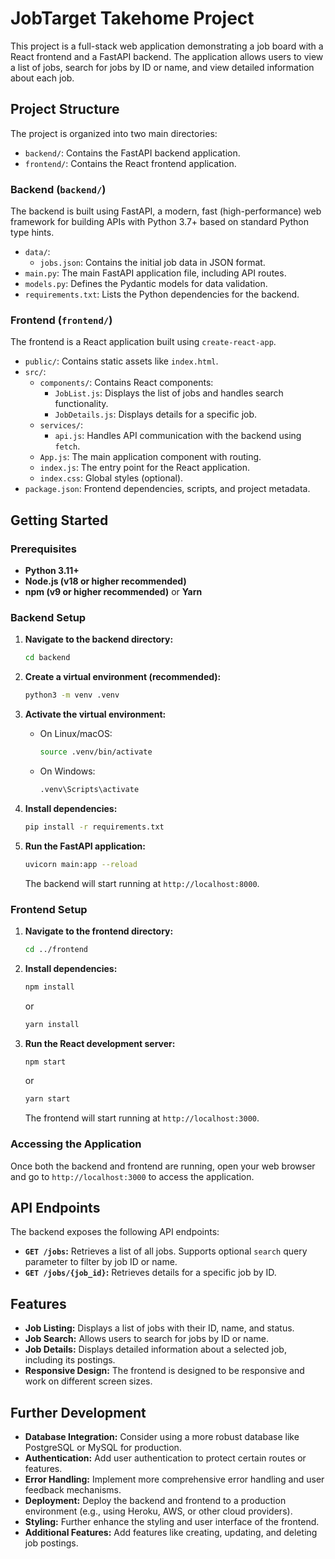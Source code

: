 # JobTarget Takehome Project

This project is a full-stack web application demonstrating a job board with a React frontend and a FastAPI backend. The application allows users to view a list of jobs, search for jobs by ID or name, and view detailed information about each job.

## Project Structure

The project is organized into two main directories:

-   `backend/`: Contains the FastAPI backend application.
-   `frontend/`: Contains the React frontend application.

### Backend (`backend/`)

The backend is built using FastAPI, a modern, fast (high-performance) web framework for building APIs with Python 3.7+ based on standard Python type hints.

-   `data/`:
    -   `jobs.json`: Contains the initial job data in JSON format.
-   `main.py`: The main FastAPI application file, including API routes.
-   `models.py`: Defines the Pydantic models for data validation.
-   `requirements.txt`: Lists the Python dependencies for the backend.

### Frontend (`frontend/`)

The frontend is a React application built using `create-react-app`.

-   `public/`: Contains static assets like `index.html`.
-   `src/`:
    -   `components/`: Contains React components:
        -   `JobList.js`: Displays the list of jobs and handles search functionality.
        -   `JobDetails.js`: Displays details for a specific job.
    -   `services/`:
        -   `api.js`: Handles API communication with the backend using `fetch`.
    -   `App.js`: The main application component with routing.
    -   `index.js`: The entry point for the React application.
    -   `index.css`: Global styles (optional).
-   `package.json`: Frontend dependencies, scripts, and project metadata.

## Getting Started

### Prerequisites

-   **Python 3.11+**
-   **Node.js (v18 or higher recommended)**
-   **npm (v9 or higher recommended)** or **Yarn**

### Backend Setup

1. **Navigate to the backend directory:**

    ```bash
    cd backend
    ```

2. **Create a virtual environment (recommended):**

    ```bash
    python3 -m venv .venv
    ```

3. **Activate the virtual environment:**

    -   On Linux/macOS:

        ```bash
        source .venv/bin/activate
        ```

    -   On Windows:

        ```bash
        .venv\Scripts\activate
        ```

4. **Install dependencies:**

    ```bash
    pip install -r requirements.txt
    ```

5. **Run the FastAPI application:**

    ```bash
    uvicorn main:app --reload
    ```

    The backend will start running at `http://localhost:8000`.

### Frontend Setup

1. **Navigate to the frontend directory:**

    ```bash
    cd ../frontend
    ```

2. **Install dependencies:**

    ```bash
    npm install
    ```

    or

    ```bash
    yarn install
    ```

3. **Run the React development server:**

    ```bash
    npm start
    ```

    or

    ```bash
    yarn start
    ```

    The frontend will start running at `http://localhost:3000`.

### Accessing the Application

Once both the backend and frontend are running, open your web browser and go to `http://localhost:3000` to access the application.

## API Endpoints

The backend exposes the following API endpoints:

-   **`GET /jobs`:** Retrieves a list of all jobs. Supports optional `search` query parameter to filter by job ID or name.
-   **`GET /jobs/{job_id}`:** Retrieves details for a specific job by ID.

## Features

-   **Job Listing:** Displays a list of jobs with their ID, name, and status.
-   **Job Search:** Allows users to search for jobs by ID or name.
-   **Job Details:** Displays detailed information about a selected job, including its postings.
-   **Responsive Design:** The frontend is designed to be responsive and work on different screen sizes.

## Further Development

-   **Database Integration:** Consider using a more robust database like PostgreSQL or MySQL for production.
-   **Authentication:** Add user authentication to protect certain routes or features.
-   **Error Handling:** Implement more comprehensive error handling and user feedback mechanisms.
-   **Deployment:** Deploy the backend and frontend to a production environment (e.g., using Heroku, AWS, or other cloud providers).
-   **Styling:** Further enhance the styling and user interface of the frontend.
-   **Additional Features:** Add features like creating, updating, and deleting job postings.
